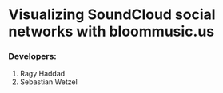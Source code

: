 # Visualizing SoundCloud social networks with bloommusic.us
### Developers:
1. Ragy Haddad
2. Sebastian Wetzel

